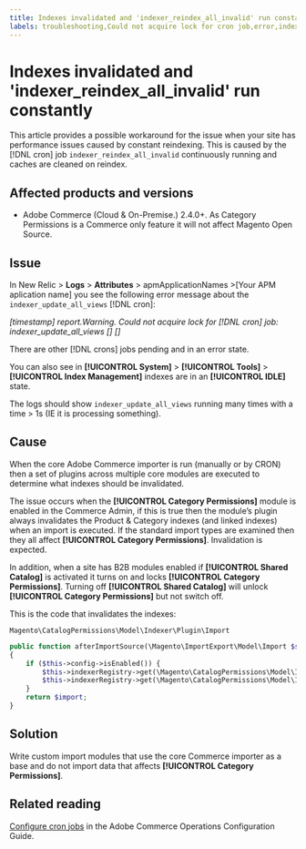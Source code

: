 ```yaml
---
title: Indexes invalidated and 'indexer_reindex_all_invalid' run constantly
labels: troubleshooting,Could not acquire lock for cron job,error,indexing,crons,site performance
---
```


# Indexes invalidated and 'indexer_reindex_all_invalid' run constantly

This article provides a possible workaround for the issue when your site has performance issues caused by constant reindexing. This is caused by the [!DNL cron] job `indexer_reindex_all_invalid` continuously running and caches are cleaned on reindex.

## Affected products and versions

* Adobe Commerce (Cloud & On-Premise.) 2.4.0+. As Category Permissions is a Commerce only feature it will not affect Magento Open Source.

## Issue

<!-- Are these the correct steps in the UI to see the error message and is this where users most commonly see the error message **could not acquire lock for cron job: indexer_update_all_views**? Are there other symptoms/errors/logs we should mention? -->


In New Relic > **Logs** > **Attributes** > apmApplicationNames >[Your APM aplication name] you see the following error message about the `indexer_update_all_views` [!DNL cron]:

*[timestamp] report.Warning. Could not acquire lock for [!DNL cron] job: indexer_update_all_views [] []*

There are other [!DNL crons] jobs pending and in an error state.

You can also see in **[!UICONTROL System]** > **[!UICONTROL Tools]** > **[!UICONTROL Index Management]** indexes are in an **[!UICONTROL IDLE]** state.

The logs should show `indexer_update_all_views` running many times with a time > 1s (IE it is processing something).

## Cause

When the core Adobe Commerce importer is run (manually or by CRON) then a set of plugins across multiple core modules are executed to determine what indexes should be invalidated.

The issue occurs when the **[!UICONTROL Category Permissions]** module is enabled in the Commerce Admin, if this is true then the module’s plugin always invalidates the Product & Category indexes (and linked indexes) when an import is executed. If the standard import types are examined then they all affect **[!UICONTROL Category Permissions]**. Invalidation is expected.

In addition, when a site has B2B modules enabled if **[!UICONTROL Shared Catalog]** is activated it turns on and locks **[!UICONTROL Category Permissions]**. Turning off **[!UICONTROL Shared Catalog]** will unlock **[!UICONTROL Category Permissions]** but not switch off.

This is the code that invalidates the indexes:

<!-- Is the below code php? -->

`Magento\CatalogPermissions\Model\Indexer\Plugin\Import`

```php
public function afterImportSource(\Magento\ImportExport\Model\Import $subject, $import)
{
    if ($this->config->isEnabled()) {
        $this->indexerRegistry->get(\Magento\CatalogPermissions\Model\Indexer\Category::INDEXER_ID)->invalidate();
        $this->indexerRegistry->get(\Magento\CatalogPermissions\Model\Indexer\Product::INDEXER_ID)->invalidate();
    }
    return $import;
}
```

## Solution

<!-- Is this solution tested? Has it been approved by another developer or SME? Are there any risks with us recomending this?-->

Write custom import modules that use the core Commerce importer as a base and do not import data that affects **[!UICONTROL Category Permissions]**. 

## Related reading

[Configure cron jobs](https://experienceleague.adobe.com/docs/commerce-operations/configuration-guide/cli/configure-cron-jobs.html) in the Adobe Commerce Operations Configuration Guide.

